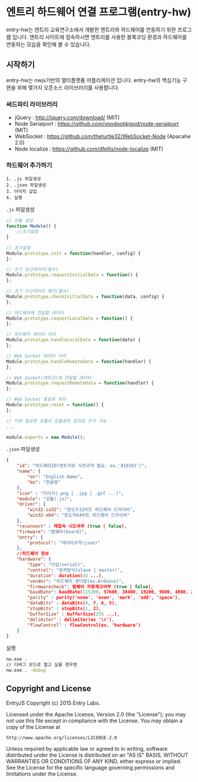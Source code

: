 # 엔트리 하드웨어 연결 프로그램(entry-hw)
entry-hw는 엔트리 교육연구소에서 개발한 엔트리와 하드웨어를 연동하기 위한 프로그램  입니다. 엔트리 사이트에 접속하시면 엔트리를 사용한 블록코딩 환경과 하드웨어를 연동하는 모습을 확인해 볼 수 있습니다.

## 시작하기
entry-hw는 nwjs기반의 멀티플랫폼 어플리케이션 입니다.
entry-hw의 핵심기능 구현을 위해 몇가지 오픈소스 라이브러리를 사용합니다.

### 써드파티 라이브러리
 * jQuery : http://jquery.com/download/ (MIT)
 * Node Serialport : https://github.com/voodootikigod/node-serialport (MIT)
 * WebSocket : https://github.com/theturtle32/WebSocket-Node (Apacahe 2.0)
 * Node localize : https://github.com/dfellis/node-localize (MIT)

### 하드웨어 추가하기
	1. .js 파일생성
	2. .json 파일생성
	3. 이미지 삽입
	4. 실행

`.js` 파일생성
```js
// 모듈 생성
function Module() {
    //초기설정
}

// 초기설정
Module.prototype.init = function(handler, config) {
};

// 초기 송신데이터(필수)
Module.prototype.requestInitialData = function() {
};

// 초기 수신데이터 체크(필수)
Module.prototype.checkInitialData = function(data, config) {
};

// 하드웨어에 전달할 데이터
Module.prototype.requestLocalData = function() {
};

// 하드웨어 데이터 처리
Module.prototype.handleLocalData = function(data) {
};

// Web Socket 데이터 처리
Module.prototype.handleRemoteData = function(handler) {
};

// Web Socket(에트리)에 전달할 데이터
Module.prototype.requestRemoteData = function(handler) {
};

// Web Socket 종료후 처리
Module.prototype.reset = function() {
};

// 이외 필요한 모듈이 있을경우 임의로 추가 가능
...

module.exports = new Module();
```

`.json` 파일생성
```json
{
    "id": "하드웨어ID(엔트리와 사전규약 필요. ex.'010101')",
    "name": {
        "en": "English Name",
        "ko": "한글명"
    },
    "icon" : "이미지(.png | .jpg | .gif ...)",
    "module": "모듈(.js)",
    "driver": {
        "win32-ia32": "윈도우32비트 하드웨어 드라이버",
        "win32-x64": "윈도우64비트 하드웨어 드라이버"
    },
    "reconnect" : 재접속 시도여부 (true | false),
    "firmware": "펌웨어(board)",
    "entry": {
        "protocol": "데이터규격(json)"
    },
    //하드웨어 정보
    "hardware": {
        "type": "타입(serial)",
        "control": "동작방식(slave | master)",
        "duration": duration(32 ...),
        "vendor": "하드웨어 벤더명(ex.Arduino)",
        "firmwarecheck": 펌웨어 자동체크여부 (true | false),
        "baudRate": baudRate(115200, 57600, 38400, 19200, 9600, 4800, 2400, 1800, 1200, 600, 300, 200, 150, 134, 110, 75, 50),
        "parity" : parity('none', 'even', 'mark', 'odd', 'space'),
        "dataBits" : dataBits(8, 7, 6, 5),
        "stopBits" : stopBits(1, 2),
        "bufferSize" : bufferSize(255 ...),
        "delimiter" : delimiter(ex '\r'),
        "flowControl" : flowControl(ex. 'hardware')
    }
}
```
실행
```bash
nw.exe .
// 디버그 모드로 열고 싶을 경우엔
nw.exe . -debug
```

## Copyright and License

EntryJS Copyright (c) 2015 Entry Labs.

Licensed under the Apache License, Version 2.0 (the "License"); you may not use this file except in compliance with the License.  You may obtain a copy of the License at

    http://www.apache.org/licenses/LICENSE-2.0

Unless required by applicable law or agreed to in writing, software distributed under the License is distributed on an "AS IS" BASIS, WITHOUT WARRANTIES OR CONDITIONS OF ANY KIND, either express or implied. See the License for the specific language governing permissions and limitations under the License.

